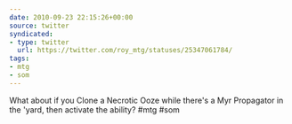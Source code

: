 ```yaml
---
date: 2010-09-23 22:15:26+00:00
source: twitter
syndicated:
- type: twitter
  url: https://twitter.com/roy_mtg/statuses/25347061784/
tags:
- mtg
- som
---
```


What about if you Clone a Necrotic Ooze while there's a Myr Propagator in the 'yard, then activate the ability? #mtg #som